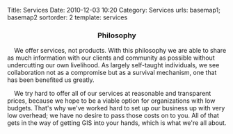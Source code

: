 Title: Services
Date: 2010-12-03 10:20
Category: Services
urls: basemap1; basemap2
sortorder: 2
template: services

<center><h3>Philosophy</h3></center>

&nbsp;&nbsp;&nbsp;&nbsp;We offer services, not products. With this philosophy we are able to share as much information with our clients and community as possible without undercutting our own livelihood. As largely self-taught individuals, we see collaboration not as a compromise but as a survival mechanism, one that has been benefited us greatly.

&nbsp;&nbsp;&nbsp;&nbsp;We try hard to offer all of our services at reasonable and transparent prices, because we hope to be a viable option for organizations with low budgets. That's why we've worked hard to set up our business up with very low overhead; we have no desire to pass those costs on to you. All of that gets in the way of getting GIS into your hands, which is what we're all about.
